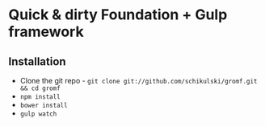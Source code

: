 # Quick & dirty Foundation + Gulp framework

## Installation

* Clone the git repo - `git clone git://github.com/schikulski/gromf.git && cd gromf`
* `npm install`
* `bower install`
* `gulp watch`